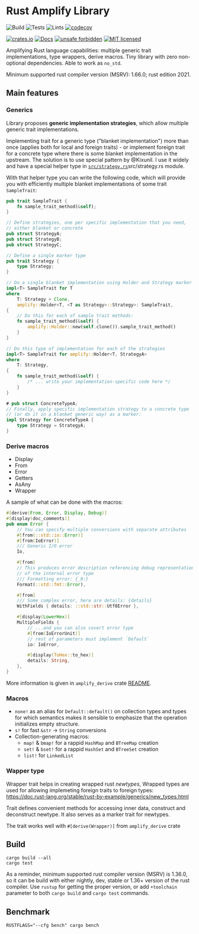 # Rust Amplify Library

![Build](https://github.com/rust-amplify/rust-amplify/workflows/Build/badge.svg)
![Tests](https://github.com/rust-amplify/rust-amplify/workflows/Tests/badge.svg)
![Lints](https://github.com/rust-amplify/rust-amplify/workflows/Lints/badge.svg)
[![codecov](https://codecov.io/gh/rust-amplify/rust-amplify/branch/master/graph/badge.svg)](https://codecov.io/gh/rust-amplify/rust-amplify)

[![crates.io](https://img.shields.io/crates/v/amplify)](https://crates.io/crates/amplify)
[![Docs](https://docs.rs/amplify/badge.svg)](https://docs.rs/amplify)
[![unsafe forbidden](https://img.shields.io/badge/unsafe-forbidden-success.svg)](https://github.com/rust-secure-code/safety-dance/)
[![MIT licensed](https://img.shields.io/badge/license-MIT-blue.svg)](./LICENSE)

Amplifying Rust language capabilities: multiple generic trait implementations, 
type wrappers, derive macros. Tiny library with zero non-optional dependencies.
Able to work as `no_std`.

Minimum supported rust compiler version (MSRV): 1.66.0; rust edition 2021.

## Main features

### Generics

Library proposes **generic implementation strategies**, which allow multiple
generic trait implementations.

Implementing trait for a generic type ("blanket implementation") more than once 
(applies both for local and foreign traits) - or implement foreign trait for a 
concrete type where there is some blanket implementation in the upstream. The 
solution is to use special pattern by @Kixunil. I use it widely and have a 
special helper type in [`src/strategy.rs`]()src/strategy.rs module.

With that helper type you can write the following code, which will provide you
with efficiently multiple blanket implementations of some trait `SampleTrait`:

```rust
pub trait SampleTrait {
    fn sample_trait_method(&self);
}

// Define strategies, one per specific implementation that you need,
// either blanket or concrete
pub struct StrategyA;
pub struct StrategyB;
pub struct StrategyC;

// Define a single marker type
pub trait Strategy {
    type Strategy;
}

// Do a single blanket implementation using Holder and Strategy marker trait
impl<T> SampleTrait for T
where
    T: Strategy + Clone,
    amplify::Holder<T, <T as Strategy>::Strategy>: SampleTrait,
{
    // Do this for each of sample trait methods:
    fn sample_trait_method(&self) {
        amplify::Holder::new(self.clone()).sample_trait_method()
    }
}

// Do this type of implementation for each of the strategies
impl<T> SampleTrait for amplify::Holder<T, StrategyA>
where
    T: Strategy,
{
    fn sample_trait_method(&self) {
        /* ... write your implementation-specific code here */
    }
}

# pub struct ConcreteTypeA;
// Finally, apply specific implementation strategy to a concrete type
// (or do it in a blanket generic way) as a marker:
impl Strategy for ConcreteTypeA {
    type Strategy = StrategyA;
}
```

### Derive macros

- Display
- From
- Error
- Getters
- AsAny
- Wrapper

A sample of what can be done with the macros:
```rust
#[derive(From, Error, Display, Debug)]
#[display(doc_comments)]
pub enum Error {
    // You can specify multiple conversions with separate attributes
    #[from(::std::io::Error)]
    #[from(IoError)]
    /// Generic I/O error
    Io,

    #[from]
    // This produces error description referencing debug representation
    // of the internal error type
    /// Formatting error: {_0:}
    Format(::std::fmt::Error),

    #[from]
    /// Some complex error, here are details: {details}
    WithFields { details: ::std::str::Utf8Error },

    #[display(LowerHex)]
    MultipleFields {
        // ...and you can also covert error type
        #[from(IoErrorUnit)]
        // rest of parameters must implement `Default`
        io: IoError,

        #[display(ToHex::to_hex)]
        details: String,
    },
}
```

More information is given in `amplify_derive` crate [README](derive/README.md).

### Macros

- `none!` as an alias for `Default::default()` on collection types and types
  for which semantics makes it sensible to emphasize that the operation 
  initializes empty structure.
- `s!` for fast `&str` -> `String` conversions
- Collection-generating macros:
  - `map!` & `bmap!` for a rappid `HashMap` and `BTreeMap` creation
  - `set!` & `bset!` for a rappid `HashSet` and `BTreeSet` creation
  - `list!` for `LinkedList`

### Wapper type

Wrapper trait helps in creating wrapped rust *newtypes*, Wrapped types are used 
for allowing implemeting foreign traits to foreign types:
<https://doc.rust-lang.org/stable/rust-by-example/generics/new_types.html>

Trait defines convenient methods for accessing inner data, construct
and deconstruct newtype. It also serves as a marker trait for newtypes.

The trait works well with `#[derive(Wrapper)]` from `amplify_derive` crate


## Build

```shell script
cargo build --all
cargo test
```

As a reminder, minimum supported rust compiler version (MSRV) is 1.36.0, so it
can be build with either nightly, dev, stable or 1.36+ version of the rust 
compiler. Use `rustup` for getting the proper version, or add `+toolchain`
parameter to both `cargo build` and `cargo test` commands.

## Benchmark

```shell
RUSTFLAGS="--cfg bench" cargo bench
```

